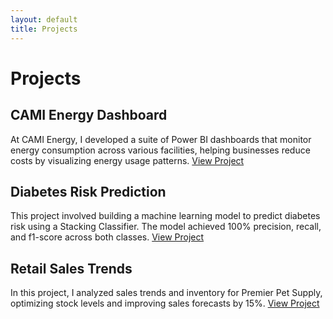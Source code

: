 ```yaml
---
layout: default
title: Projects
---
```


# Projects

## CAMI Energy Dashboard
At CAMI Energy, I developed a suite of Power BI dashboards that monitor energy consumption across various facilities, helping businesses reduce costs by visualizing energy usage patterns. [View Project](#)

## Diabetes Risk Prediction
This project involved building a machine learning model to predict diabetes risk using a Stacking Classifier. The model achieved 100% precision, recall, and f1-score across both classes. [View Project](#)

## Retail Sales Trends
In this project, I analyzed sales trends and inventory for Premier Pet Supply, optimizing stock levels and improving sales forecasts by 15%. [View Project](#)
